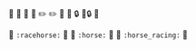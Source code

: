 :tada: 🎉
:pencil: 📝
:pencil2: ✏️
:rocket: 🚀
:lock: 🔑🔒 :key:

:racehorse: `:racehorse:` 🐎
:horse: `:horse:` 🐴
:horse_racing: `:horse_racing:` 🏇
